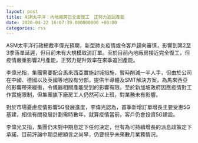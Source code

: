 ```yaml
---
layout: post
title: ASM太平洋：內地廠房已全面復工　正努力追回產能
date: 2020-04-22 16:07:39.000000000 +08:00
categories: rss
---
```


ASM太平洋行政總裁李偉光預期，新型肺炎疫情或令客戶趨向審慎，影響到第2至3季落單延遲，但目前未有大規模取消訂單。至於目前內地廠房接近完全復工，但疫情嚴重影響2月產能，正努力提升效率在來季追回產能。

李偉光指，集團需要配合馬來西亞實施封城措施，暫時削減一半人手，但由於公司在中國、德國以及英國等地設有分部，提供半導體及SMT解決方案，為馬來西亞的影響帶來緩衝，令儀器相關產能受到的影響有限。至於新加坡政府因應疫情對工作實施限制，但集團旗下廠房工人仍然可以上班，對業務未有影響。

對於市場憂慮疫情影響5G發展進度，李偉光認為，首季新增訂單增長主要受惠5G基建，相信有關發展計劃需時數年，就算疫情當前，客戶仍會投資5G建設。

李偉光又指，集團仍未對中期息定下任何決定，但有為可持續增長的派息政策定下承諾，目前評論中期息總額言之尚早，仍要視乎未來數月業務情況。
